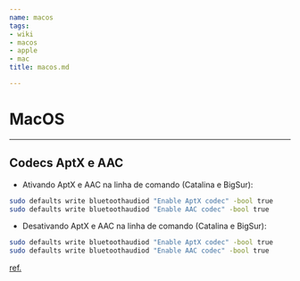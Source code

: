 ```yaml
---
name: macos
tags:
- wiki
- macos
- apple
- mac
title: macos.md

---
```

# MacOS
---
## Codecs AptX e AAC

- Ativando AptX e AAC na linha de comando (Catalina e BigSur):

```bash
sudo defaults write bluetoothaudiod "Enable AptX codec" -bool true
sudo defaults write bluetoothaudiod "Enable AAC codec" -bool true
```

- Desativando AptX e AAC na linha de comando (Catalina e BigSur):

```bash
sudo defaults write bluetoothaudiod "Enable AptX codec" -bool true
sudo defaults write bluetoothaudiod "Enable AAC codec" -bool true
```
[ref.](https://www.macrumors.com/how-to/enable-aptx-aac-bluetooth-audio-codecs-macos/)